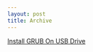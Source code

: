 ```yaml
---
layout: post
title: Archive
---
```

[Install GRUB On USB Drive](/kevydotvinu.github.io/_posts/2017-07-12-Install-GRUB-on-USB-drive.md)

